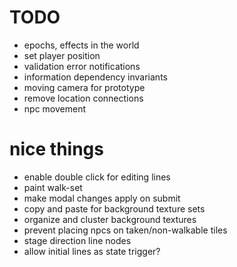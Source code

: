 # TODO
- epochs, effects in the world
- set player position
- validation error notifications
- information dependency invariants
- moving camera for prototype
- remove location connections
- npc movement

# nice things
- enable double click for editing lines
- paint walk-set
- make modal changes apply on submit
- copy and paste for background texture sets
- organize and cluster background textures
- prevent placing npcs on taken/non-walkable tiles
- stage direction line nodes
- allow initial lines as state trigger?
